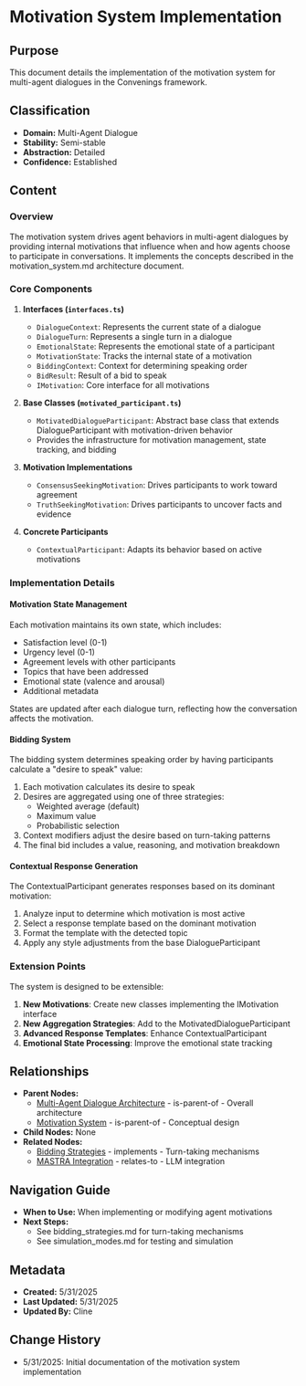 # Motivation System Implementation

## Purpose
This document details the implementation of the motivation system for multi-agent dialogues in the Convenings framework.

## Classification
- **Domain:** Multi-Agent Dialogue
- **Stability:** Semi-stable
- **Abstraction:** Detailed
- **Confidence:** Established

## Content

### Overview

The motivation system drives agent behaviors in multi-agent dialogues by providing internal motivations that influence when and how agents choose to participate in conversations. It implements the concepts described in the motivation_system.md architecture document.

### Core Components

1. **Interfaces (`interfaces.ts`)**
   - `DialogueContext`: Represents the current state of a dialogue
   - `DialogueTurn`: Represents a single turn in a dialogue
   - `EmotionalState`: Represents the emotional state of a participant
   - `MotivationState`: Tracks the internal state of a motivation
   - `BiddingContext`: Context for determining speaking order
   - `BidResult`: Result of a bid to speak
   - `IMotivation`: Core interface for all motivations

2. **Base Classes (`motivated_participant.ts`)**
   - `MotivatedDialogueParticipant`: Abstract base class that extends DialogueParticipant with motivation-driven behavior
   - Provides the infrastructure for motivation management, state tracking, and bidding

3. **Motivation Implementations**
   - `ConsensusSeekingMotivation`: Drives participants to work toward agreement
   - `TruthSeekingMotivation`: Drives participants to uncover facts and evidence

4. **Concrete Participants**
   - `ContextualParticipant`: Adapts its behavior based on active motivations

### Implementation Details

#### Motivation State Management

Each motivation maintains its own state, which includes:
- Satisfaction level (0-1)
- Urgency level (0-1)
- Agreement levels with other participants
- Topics that have been addressed
- Emotional state (valence and arousal)
- Additional metadata

States are updated after each dialogue turn, reflecting how the conversation affects the motivation.

#### Bidding System

The bidding system determines speaking order by having participants calculate a "desire to speak" value:

1. Each motivation calculates its desire to speak
2. Desires are aggregated using one of three strategies:
   - Weighted average (default)
   - Maximum value
   - Probabilistic selection
3. Context modifiers adjust the desire based on turn-taking patterns
4. The final bid includes a value, reasoning, and motivation breakdown

#### Contextual Response Generation

The ContextualParticipant generates responses based on its dominant motivation:

1. Analyze input to determine which motivation is most active
2. Select a response template based on the dominant motivation
3. Format the template with the detected topic
4. Apply any style adjustments from the base DialogueParticipant

### Extension Points

The system is designed to be extensible:

1. **New Motivations**: Create new classes implementing the IMotivation interface
2. **New Aggregation Strategies**: Add to the MotivatedDialogueParticipant
3. **Advanced Response Templates**: Enhance ContextualParticipant
4. **Emotional State Processing**: Improve the emotional state tracking

## Relationships
- **Parent Nodes:** 
  - [Multi-Agent Dialogue Architecture](./architecture.md) - is-parent-of - Overall architecture
  - [Motivation System](./motivation_system.md) - is-parent-of - Conceptual design
- **Child Nodes:** None
- **Related Nodes:**
  - [Bidding Strategies](./bidding_strategies.md) - implements - Turn-taking mechanisms
  - [MASTRA Integration](./mastra_integration.md) - relates-to - LLM integration

## Navigation Guide
- **When to Use:** When implementing or modifying agent motivations
- **Next Steps:** 
  - See bidding_strategies.md for turn-taking mechanisms
  - See simulation_modes.md for testing and simulation

## Metadata
- **Created:** 5/31/2025
- **Last Updated:** 5/31/2025
- **Updated By:** Cline

## Change History
- 5/31/2025: Initial documentation of the motivation system implementation
